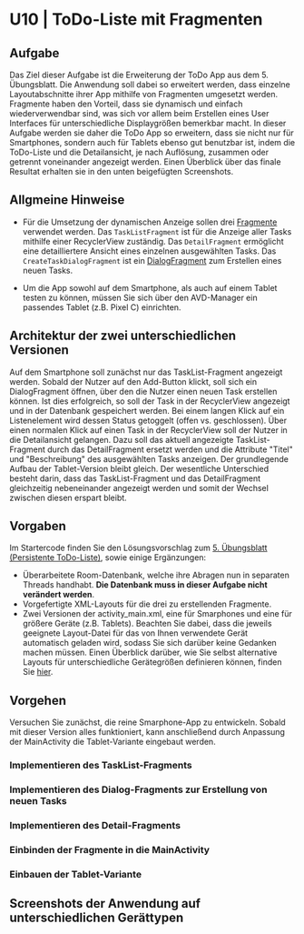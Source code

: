 # U10 | ToDo-Liste mit Fragmenten

## Aufgabe

Das Ziel dieser Aufgabe ist die Erweiterung der ToDo App aus dem 5. Übungsblatt. Die Anwendung soll dabei so erweitert werden, dass einzelne Layoutabschnitte ihrer App mithilfe von Fragmenten umgesetzt werden. Fragmente haben den Vorteil, dass sie dynamisch und einfach wiederverwendbar sind, was sich vor allem beim Erstellen eines User Interfaces für unterschiedliche Displaygrößen bemerkbar macht. In dieser Aufgabe werden sie daher die ToDo App so erweitern, dass sie nicht nur für Smartphones, sondern auch für Tablets ebenso gut benutzbar ist, indem die ToDo-Liste und die Detailansicht, je nach Auflösung, zusammen oder getrennt voneinander angezeigt werden. Einen Überblick über das finale Resultat erhalten sie in den unten beigefügten Screenshots.

## Allgmeine Hinweise

* Für die Umsetzung der dynamischen Anzeige sollen drei [Fragmente](https://developer.android.com/guide/components/fragments) verwendet werden. Das `TaskListFragment` ist für die Anzeige aller Tasks mithilfe einer RecyclerView zuständig. Das `DetailFragment` ermöglicht eine detailliertere Ansicht eines einzelnen ausgewählten Tasks. Das `CreateTaskDialogFragment` ist ein [DialogFragment](https://developer.android.com/guide/fragments/dialogs) zum Erstellen eines neuen Tasks.  

* Um die App sowohl auf dem Smartphone, als auch auf einem Tablet testen zu können, müssen Sie sich über den AVD-Manager ein passendes Tablet (z.B. Pixel C) einrichten. 

## Architektur der zwei unterschiedlichen Versionen
Auf dem Smartphone soll zunächst nur das TaskList-Fragment angezeigt werden. Sobald der Nutzer auf den Add-Button klickt, soll sich ein DialogFragment öffnen, über den die Nutzer einen neuen Task erstellen können. Ist dies erfolgreich, so soll der Task in der RecyclerView angezeigt und in der Datenbank gespeichert werden. Bei einem langen Klick auf ein Listenelement wird dessen Status getoggelt (offen vs. geschlossen). Über einen normalen Klick auf einen Task in der RecyclerView soll der Nutzer in die Detailansicht gelangen. Dazu soll das aktuell angezeigte TaskList-Fragment durch das DetailFragment ersetzt werden und die Attribute "Titel" und "Beschreibung" des ausgewählten Tasks anzeigen. 
Der grundlegende Aufbau der Tablet-Version bleibt gleich. Der wesentliche Unterschied besteht darin, dass das TaskList-Fragment und das DetailFragment gleichzeitig nebeneinander angezeigt werden und somit der Wechsel zwischen diesen erspart bleibt. 

## Vorgaben
Im Startercode finden Sie den Lösungsvorschlag zum [5. Übungsblatt (Persistente ToDo-Liste)](https://android-regensburg.github.io/AssignmentViewer/index.html#Android-Regensburg/U05-Persistente-ToDo-Liste), sowie einige Ergänzungen:
- Überarbeitete Room-Datenbank, welche ihre Abragen nun in separaten Threads handhabt. **Die Datenbank muss in dieser Aufgabe nicht verändert werden**.
- Vorgefertigte XML-Layouts für die drei zu erstellenden Fragmente.
- Zwei Versionen der activity_main.xml, eine für Smarphones und eine für größere Geräte (z.B. Tablets). Beachten Sie dabei, dass die jeweils geeignete Layout-Datei für das von Ihnen verwendete Gerät automatisch geladen wird, sodass Sie sich darüber keine Gedanken machen müssen. Einen Überblick darüber, wie Sie selbst alternative Layouts für unterschiedliche Gerätegrößen definieren können, finden Sie [hier](https://developer.android.com/training/multiscreen/screensizes#alternative-layouts).

## Vorgehen
Versuchen Sie zunächst, die reine Smarphone-App zu entwickeln. Sobald mit dieser Version alles funktioniert, kann anschließend durch Anpassung der MainActivity die Tablet-Variante eingebaut werden.

### Implementieren des TaskList-Fragments


### Implementieren des Dialog-Fragments zur Erstellung von neuen Tasks

### Implementieren des Detail-Fragments

### Einbinden der Fragmente in die MainActivity

### Einbauen der Tablet-Variante

## Screenshots der Anwendung auf unterschiedlichen Gerättypen

